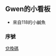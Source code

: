 ## Gwen的小看板 
* 來自118的小鹹魚

### 序號
[兌換碼](https://github.com/molinehuang/gwen/blob/ca5588ad1200c77eed8cbe7d2a8e597caba39c31/%E5%BA%8F%E8%99%9F.md)

